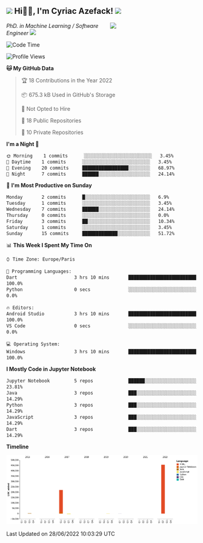 <h2><img src="https://emojis.slackmojis.com/emojis/images/1531849430/4246/blob-sunglasses.gif?1531849430" width="30"/> Hi🙏🏻, I'm Cyriac Azefack! <img src="https://media.giphy.com/media/12oufCB0MyZ1Go/giphy.gif" width="50"></h2>
<img align='right' src="https://media.giphy.com/media/M9gbBd9nbDrOTu1Mqx/giphy.gif" width="230">

<p><em>PhD. in Machine Learning / Software Engineer
</a><img src="https://media.giphy.com/media/WUlplcMpOCEmTGBtBW/giphy.gif" width="30"> 
</em></p>


<!--START_SECTION:waka-->
![Code Time](http://img.shields.io/badge/Code%20Time-0%20secs-blue)

![Profile Views](http://img.shields.io/badge/Profile%20Views-84-blue)

**🐱 My GitHub Data** 

> 🏆 18 Contributions in the Year 2022
 > 
> 📦 675.3 kB Used in GitHub's Storage 
 > 
> 🚫 Not Opted to Hire
 > 
> 📜 18 Public Repositories 
 > 
> 🔑 10 Private Repositories  
 > 
**I'm a Night 🦉** 

```text
🌞 Morning    1 commits      ░░░░░░░░░░░░░░░░░░░░░░░░░   3.45% 
🌆 Daytime    1 commits      ░░░░░░░░░░░░░░░░░░░░░░░░░   3.45% 
🌃 Evening    20 commits     █████████████████░░░░░░░░   68.97% 
🌙 Night      7 commits      ██████░░░░░░░░░░░░░░░░░░░   24.14%

```
📅 **I'm Most Productive on Sunday** 

```text
Monday       2 commits      █░░░░░░░░░░░░░░░░░░░░░░░░   6.9% 
Tuesday      1 commits      ░░░░░░░░░░░░░░░░░░░░░░░░░   3.45% 
Wednesday    7 commits      ██████░░░░░░░░░░░░░░░░░░░   24.14% 
Thursday     0 commits      ░░░░░░░░░░░░░░░░░░░░░░░░░   0.0% 
Friday       3 commits      ██░░░░░░░░░░░░░░░░░░░░░░░   10.34% 
Saturday     1 commits      ░░░░░░░░░░░░░░░░░░░░░░░░░   3.45% 
Sunday       15 commits     █████████████░░░░░░░░░░░░   51.72%

```


📊 **This Week I Spent My Time On** 

```text
⌚︎ Time Zone: Europe/Paris

💬 Programming Languages: 
Dart                     3 hrs 10 mins       █████████████████████████   100.0% 
Python                   0 secs              ░░░░░░░░░░░░░░░░░░░░░░░░░   0.0%

🔥 Editors: 
Android Studio           3 hrs 10 mins       █████████████████████████   100.0% 
VS Code                  0 secs              ░░░░░░░░░░░░░░░░░░░░░░░░░   0.0%

💻 Operating System: 
Windows                  3 hrs 10 mins       █████████████████████████   100.0%

```

**I Mostly Code in Jupyter Notebook** 

```text
Jupyter Notebook         5 repos             ██████░░░░░░░░░░░░░░░░░░░   23.81% 
Java                     3 repos             ███░░░░░░░░░░░░░░░░░░░░░░   14.29% 
Python                   3 repos             ███░░░░░░░░░░░░░░░░░░░░░░   14.29% 
JavaScript               3 repos             ███░░░░░░░░░░░░░░░░░░░░░░   14.29% 
Dart                     3 repos             ███░░░░░░░░░░░░░░░░░░░░░░   14.29%

```


**Timeline**

![Chart not found](https://raw.githubusercontent.com/CyriacAzefack/CyriacAzefack/main/charts/bar_graph.png) 


 Last Updated on 28/06/2022 10:03:29 UTC
<!--END_SECTION:waka-->
